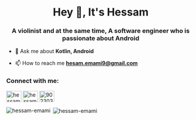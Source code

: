 <h1 align="center">Hey 👋, It's Hessam</h1>
<h3 align="center">A violinist and at the same time, A software engineer who is passionate about Android</h3>

- 💬 Ask me about **Kotlin, Android**

- 📫 How to reach me **hesam.emami9@gmail.com**

<h3 align="left">Connect with me:</h3>
<p align="left">
<a href="https://twitter.com/hessamcodes" target="blank"><img align="center" src="https://cdn.jsdelivr.net/npm/simple-icons@3.0.1/icons/twitter.svg" alt="hessamcodes" height="30" width="40" /></a>
<a href="https://linkedin.com/in/hessam-emami" target="blank"><img align="center" src="https://cdn.jsdelivr.net/npm/simple-icons@3.0.1/icons/linkedin.svg" alt="hessam-emami" height="30" width="40" /></a>
<a href="https://stackoverflow.com/users/9023032" target="blank"><img align="center" src="https://cdn.jsdelivr.net/npm/simple-icons@3.0.1/icons/stackoverflow.svg" alt="9023032" height="30" width="40" /></a>
</p>

<p><img align="left" src="https://github-readme-stats.vercel.app/api/top-langs?username=hessam-emami&show_icons=true&locale=en&layout=compact" alt="hessam-emami" /></p>

<p>&nbsp;<img align="center" src="https://github-readme-stats.vercel.app/api?username=hessam-emami&show_icons=true&locale=en" alt="hessam-emami" /></p>
